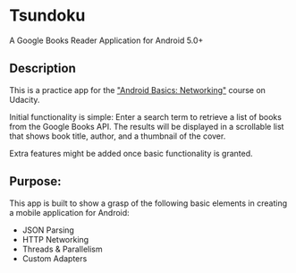 # Tsundoku
A Google Books Reader Application for Android 5.0+

## Description
This is a practice app for the ["Android Basics: Networking"](https://classroom.udacity.com/courses/ud843) course on Udacity.

Initial functionality is simple: Enter a search term to retrieve a list of books from the Google Books API.
The results will be displayed in a scrollable list that shows book title, author, and a thumbnail of the cover.

Extra features might be added once basic functionality is granted.

## Purpose:
This app is built to show a grasp of the following basic elements in creating a mobile application for Android:

- JSON Parsing
- HTTP Networking
- Threads & Parallelism
- Custom Adapters

